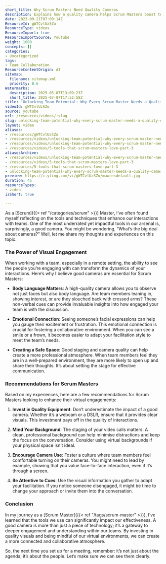 ```yaml
---
short_title: Why Scrum Masters Need Quality Cameras
description: Explains how a quality camera helps Scrum Masters boost team engagement, read body language, and foster better communication in remote meetings through clear visuals.
date: 2023-09-21T07:00:14Z
ResourceId: gWTCvlUzSZo
ResourceType: videos
ResourceImport: true
ResourceImportSource: Youtube
weight: 1000
concepts: []
categories:
- Uncategorized
tags:
- Team Collaboration
ResourceContentOrigin: AI
sitemap:
  filename: sitemap.xml
  priority: 0.6
Watermarks:
  description: 2025-05-07T13:09:23Z
  short_title: 2025-07-07T17:52:58Z
title: 'Unlocking Team Potential: Why Every Scrum Master Needs a Quality Camera for Effective Engagement'
videoId: gWTCvlUzSZo
source: youtube
url: /resources/videos/:slug
slug: unlocking-team-potential-why-every-scrum-master-needs-a-quality-camera-for-effective-engagement-gWTCvlUzSZo
layout: video
aliases:
- /resources/gWTCvlUzSZo
- /resources/videos/unlocking-team-potential-why-every-scrum-master-needs-a-quality-camera-for-effective-engagement-gWTCvlUzSZo
- /resources/videos/unlocking-team-potential-why-every-scrum-master-needs-a-quality-camera-for-effective-engagement
- /resources/videos/5-tools-that-scrum-masters-love-part-3
aliasesArchive:
- /resources/videos/unlocking-team-potential-why-every-scrum-master-needs-a-quality-camera-for-effective-engagement
- /resources/videos/5-tools-that-scrum-masters-love-part-3
- /resources/5-tools-that-scrum-masters-love-part-3
- unlocking-team-potential-why-every-scrum-master-needs-a-quality-camera-for-effective-engagement-gWTCvlUzSZo
preview: https://i.ytimg.com/vi/gWTCvlUzSZo/maxresdefault.jpg
duration: 45
resourceTypes:
- video
isShort: true

---
```

As a [Scrum]({{< ref "/categories/scrum" >}}) Master, I’ve often found myself reflecting on the tools and techniques that enhance our interactions with teams. One of the most underrated yet impactful tools in our arsenal is, surprisingly, a good camera. You might be wondering, “What’s the big deal about cameras?” Well, let me share my thoughts and experiences on this topic.

### The Power of Visual Engagement

When working with a team, especially in a remote setting, the ability to see the people you’re engaging with can transform the dynamics of your interactions. Here’s why I believe good cameras are essential for Scrum Masters:

- **Body Language Matters**: A high-quality camera allows you to observe not just faces but also body language. Are team members leaning in, showing interest, or are they slouched back with crossed arms? These non-verbal cues can provide invaluable insights into how engaged your team is with the discussion.

- **Emotional Connection**: Seeing someone’s facial expressions can help you gauge their excitement or frustration. This emotional connection is crucial for fostering a collaborative environment. When you can see a smile or a frown, it becomes easier to adapt your facilitation style to meet the team’s needs.

- **Creating a Safe Space**: Good staging and camera quality can help create a more professional atmosphere. When team members feel they are in a well-prepared environment, they are more likely to open up and share their thoughts. It’s about setting the stage for effective communication.

### Recommendations for Scrum Masters

Based on my experiences, here are a few recommendations for Scrum Masters looking to enhance their virtual engagements:

1. **Invest in Quality Equipment**: Don’t underestimate the impact of a good camera. Whether it’s a webcam or a DSLR, ensure that it provides clear visuals. This investment pays off in the quality of interactions.

2. **Mind Your Background**: The staging of your video calls matters. A clean, professional background can help minimise distractions and keep the focus on the conversation. Consider using virtual backgrounds if your physical space isn’t ideal.

3. **Encourage Camera Use**: Foster a culture where team members feel comfortable turning on their cameras. You might need to lead by example, showing that you value face-to-face interaction, even if it’s through a screen.

4. **Be Attentive to Cues**: Use the visual information you gather to adapt your facilitation. If you notice someone disengaged, it might be time to change your approach or invite them into the conversation.

### Conclusion

In my journey as a [Scrum Master]({{< ref "/tags/scrum-master" >}}), I’ve learned that the tools we use can significantly impact our effectiveness. A good camera is more than just a piece of technology; it’s a gateway to deeper engagement and understanding within our teams. By investing in quality visuals and being mindful of our virtual environments, we can create a more connected and collaborative atmosphere.

So, the next time you set up for a meeting, remember: it’s not just about the agenda; it’s about the people. Let’s make sure we can see them clearly.
